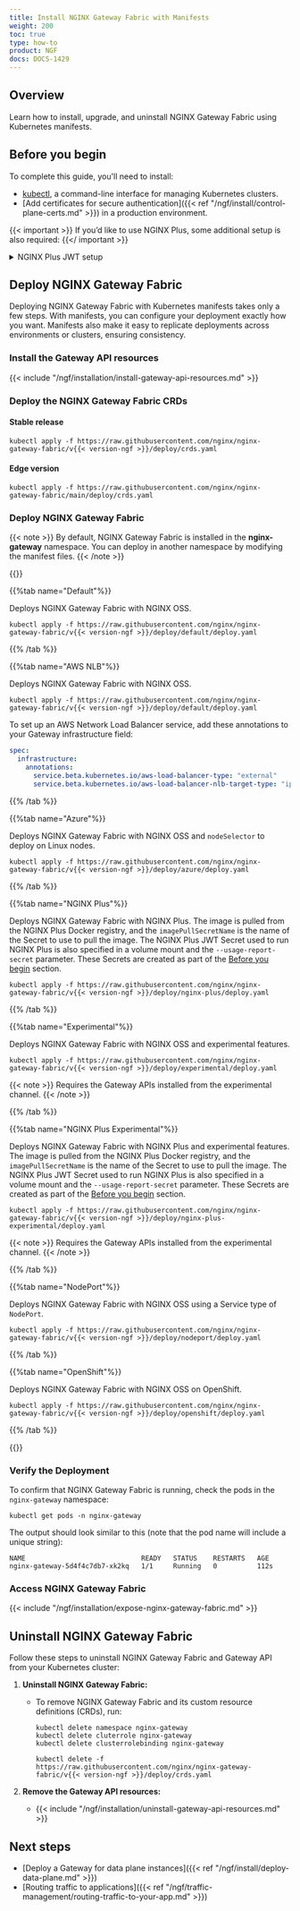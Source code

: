 ```yaml
---
title: Install NGINX Gateway Fabric with Manifests
weight: 200
toc: true
type: how-to
product: NGF
docs: DOCS-1429
---
```


## Overview

Learn how to install, upgrade, and uninstall NGINX Gateway Fabric using Kubernetes manifests.

## Before you begin

To complete this guide, you'll need to install:

- [kubectl](https://kubernetes.io/docs/tasks/tools/), a command-line interface for managing Kubernetes clusters.
- [Add certificates for secure authentication]({{< ref "/ngf/install/control-plane-certs.md" >}}) in a production environment.

{{< important >}} If you’d like to use NGINX Plus, some additional setup is also required: {{</ important >}}

<details closed>
<summary>NGINX Plus JWT setup</summary>

{{< include "/ngf/installation/jwt-password-note.md" >}}

### Download the JWT from MyF5

{{< include "/ngf/installation/nginx-plus/download-jwt.md" >}}

### Create the Docker Registry Secret

{{< include "/ngf/installation/nginx-plus/docker-registry-secret.md" >}}

### Create the NGINX Plus Secret

{{< include "/ngf/installation/nginx-plus/nginx-plus-secret.md" >}}

{{< note >}} For more information on why this is needed and additional configuration options, including how to report to NGINX Instance Manager instead, see the [NGINX Plus Image and JWT Requirement]({{< ref "/ngf/install/nginx-plus.md" >}}) document. {{< /note >}}

</details>

## Deploy NGINX Gateway Fabric

Deploying NGINX Gateway Fabric with Kubernetes manifests takes only a few steps. With manifests, you can configure your deployment exactly how you want. Manifests also make it easy to replicate deployments across environments or clusters, ensuring consistency.

### Install the Gateway API resources

{{< include "/ngf/installation/install-gateway-api-resources.md" >}}

### Deploy the NGINX Gateway Fabric CRDs

#### Stable release

```shell
kubectl apply -f https://raw.githubusercontent.com/nginx/nginx-gateway-fabric/v{{< version-ngf >}}/deploy/crds.yaml
```

#### Edge version

```shell
kubectl apply -f https://raw.githubusercontent.com/nginx/nginx-gateway-fabric/main/deploy/crds.yaml
```

### Deploy NGINX Gateway Fabric

{{< note >}} By default, NGINX Gateway Fabric is installed in the **nginx-gateway** namespace. You can deploy in another namespace by modifying the manifest files. {{< /note >}}

{{<tabs name="install-manifests">}}

{{%tab name="Default"%}}

Deploys NGINX Gateway Fabric with NGINX OSS.

```shell
kubectl apply -f https://raw.githubusercontent.com/nginx/nginx-gateway-fabric/v{{< version-ngf >}}/deploy/default/deploy.yaml
```

{{% /tab %}}

{{%tab name="AWS NLB"%}}

Deploys NGINX Gateway Fabric with NGINX OSS.

```shell
kubectl apply -f https://raw.githubusercontent.com/nginx/nginx-gateway-fabric/v{{< version-ngf >}}/deploy/default/deploy.yaml
```

To set up an AWS Network Load Balancer service, add these annotations to your Gateway infrastructure field:

```yaml
spec:
  infrastructure:
    annotations:
      service.beta.kubernetes.io/aws-load-balancer-type: "external"
      service.beta.kubernetes.io/aws-load-balancer-nlb-target-type: "ip"
```

{{% /tab %}}

{{%tab name="Azure"%}}

Deploys NGINX Gateway Fabric with NGINX OSS and `nodeSelector` to deploy on Linux nodes.

```shell
kubectl apply -f https://raw.githubusercontent.com/nginx/nginx-gateway-fabric/v{{< version-ngf >}}/deploy/azure/deploy.yaml
```

{{% /tab %}}

{{%tab name="NGINX Plus"%}}

Deploys NGINX Gateway Fabric with NGINX Plus. The image is pulled from the
NGINX Plus Docker registry, and the `imagePullSecretName` is the name of the Secret to use to pull the image.
The NGINX Plus JWT Secret used to run NGINX Plus is also specified in a volume mount and the `--usage-report-secret` parameter. These Secrets are created as part of the [Before you begin](#before-you-begin) section.

```shell
kubectl apply -f https://raw.githubusercontent.com/nginx/nginx-gateway-fabric/v{{< version-ngf >}}/deploy/nginx-plus/deploy.yaml
```

{{% /tab %}}

{{%tab name="Experimental"%}}

Deploys NGINX Gateway Fabric with NGINX OSS and experimental features.

```shell
kubectl apply -f https://raw.githubusercontent.com/nginx/nginx-gateway-fabric/v{{< version-ngf >}}/deploy/experimental/deploy.yaml
```

{{< note >}} Requires the Gateway APIs installed from the experimental channel. {{< /note >}}

{{% /tab %}}

{{%tab name="NGINX Plus Experimental"%}}

Deploys NGINX Gateway Fabric with NGINX Plus and experimental features. The image is pulled from the
NGINX Plus Docker registry, and the `imagePullSecretName` is the name of the Secret to use to pull the image.
The NGINX Plus JWT Secret used to run NGINX Plus is also specified in a volume mount and the `--usage-report-secret` parameter. These Secrets are created as part of the [Before you begin](#before-you-begin) section.

```shell
kubectl apply -f https://raw.githubusercontent.com/nginx/nginx-gateway-fabric/v{{< version-ngf >}}/deploy/nginx-plus-experimental/deploy.yaml
```

{{< note >}} Requires the Gateway APIs installed from the experimental channel. {{< /note >}}

{{% /tab %}}

{{%tab name="NodePort"%}}

Deploys NGINX Gateway Fabric with NGINX OSS using a Service type of `NodePort`.

```shell
kubectl apply -f https://raw.githubusercontent.com/nginx/nginx-gateway-fabric/v{{< version-ngf >}}/deploy/nodeport/deploy.yaml
```

{{% /tab %}}

{{%tab name="OpenShift"%}}

Deploys NGINX Gateway Fabric with NGINX OSS on OpenShift.

```shell
kubectl apply -f https://raw.githubusercontent.com/nginx/nginx-gateway-fabric/v{{< version-ngf >}}/deploy/openshift/deploy.yaml
```

{{% /tab %}}

{{</tabs>}}

### Verify the Deployment

To confirm that NGINX Gateway Fabric is running, check the pods in the `nginx-gateway` namespace:

```shell
kubectl get pods -n nginx-gateway
```

The output should look similar to this (note that the pod name will include a unique string):

```text
NAME                             READY   STATUS    RESTARTS   AGE
nginx-gateway-5d4f4c7db7-xk2kq   1/1     Running   0          112s
```

### Access NGINX Gateway Fabric

{{< include "/ngf/installation/expose-nginx-gateway-fabric.md" >}}

## Uninstall NGINX Gateway Fabric

Follow these steps to uninstall NGINX Gateway Fabric and Gateway API from your Kubernetes cluster:

1. **Uninstall NGINX Gateway Fabric:**

   - To remove NGINX Gateway Fabric and its custom resource definitions (CRDs), run:

     ```shell
     kubectl delete namespace nginx-gateway
     kubectl delete cluterrole nginx-gateway
     kubectl delete clusterrolebinding nginx-gateway
     ```

     ```shell
     kubectl delete -f https://raw.githubusercontent.com/nginx/nginx-gateway-fabric/v{{< version-ngf >}}/deploy/crds.yaml
     ```

1. **Remove the Gateway API resources:**

   - {{< include "/ngf/installation/uninstall-gateway-api-resources.md" >}}

## Next steps

- [Deploy a Gateway for data plane instances]({{< ref "/ngf/install/deploy-data-plane.md" >}})
- [Routing traffic to applications]({{< ref "/ngf/traffic-management/routing-traffic-to-your-app.md" >}})